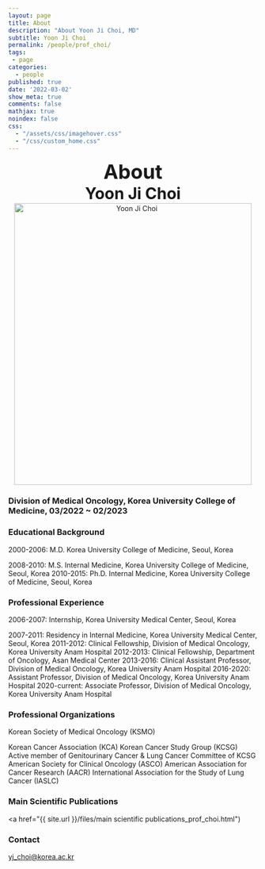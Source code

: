 ```yaml
---
layout: page
title: About
description: "About Yoon Ji Choi, MD"
subtitle: Yoon Ji Choi
permalink: /people/prof_choi/
tags:
 - page
categories:
  - people
published: true
date: '2022-03-02'
show_meta: true
comments: false
mathjax: true
noindex: false
css:
  - "/assets/css/imagehover.css"
  - "/css/custom_home.css"
---
```


<style>
.center{
  text-align: center;
}
</style>

<link
    rel="stylesheet"
    href="https://cdnjs.cloudflare.com/ajax/libs/font-awesome/5.8.2/css/all.min.css"
  />

<div class="center"><div style="font-weight: bold; font-size: 40px;">
About
</div></div>
<div class="center"><div style="font-weight: bold; font-size: 32px;">
Yoon Ji Choi
</div></div>

<div class="center">
    <img src="{{ site.url }}/assets/img/people/prof_choi.png" width="480px" height="568px" alt="Yoon Ji Choi"/>
</div>

### **Division of Medical Oncology, Korea University College of Medicine, 03/2022 ~ 02/2023**

### **Educational Background** 
2000-2006: M.D. Korea University College of Medicine, Seoul, Korea
</div>
2008-2010: M.S. Internal Medicine, Korea University College of Medicine, Seoul, Korea
</div>
2010-2015: Ph.D. Internal Medicine, Korea University College of Medicine, Seoul, Korea
</div></div>

### **Professional Experience**
2006-2007: Internship, Korea University Medical Center, Seoul, Korea
</div>
2007-2011: Residency in Internal Medicine, Korea University Medical Center, Seoul, Korea
</div>
2011-2012: Clinical Fellowship, Division of Medical Oncology, Korea University Anam Hospital
</div>
2012-2013: Clinical Fellowship, Department of Oncology, Asan Medical Center
</div>
2013-2016: Clinical Assistant Professor, Division of Medical Oncology, Korea University Anam Hospital
</div>
2016-2020: Assistant Professor, Division of Medical Oncology, Korea University Anam Hospital
</div>
2020-current: Associate Professor, Division of Medical Oncology, Korea University Anam Hospital
</div></div>

### **Professional Organizations**
Korean Society of Medical Oncology (KSMO)
</div>
Korean Cancer Association (KCA)
</div>
Korean Cancer Study Group (KCSG)
</div>
Active member of Genitourinary Cancer & Lung Cancer Committee of KCSG
</div>
American Society for Clinical Oncology (ASCO)
</div>
American Association for Cancer Research (AACR)
</div>
International Association for the Study of Lung Cancer (IASLC)
</div></div>

### **Main Scientific Publications**
<i class="fa-solid fa-book-circle-arrow-up"></i></a> <a href="{{ site.url }}/files/main scientific publications_prof_choi.html")

### **Contact**
<i class="fa fa-paper-plane"></i> yj_choi@korea.ac.kr
